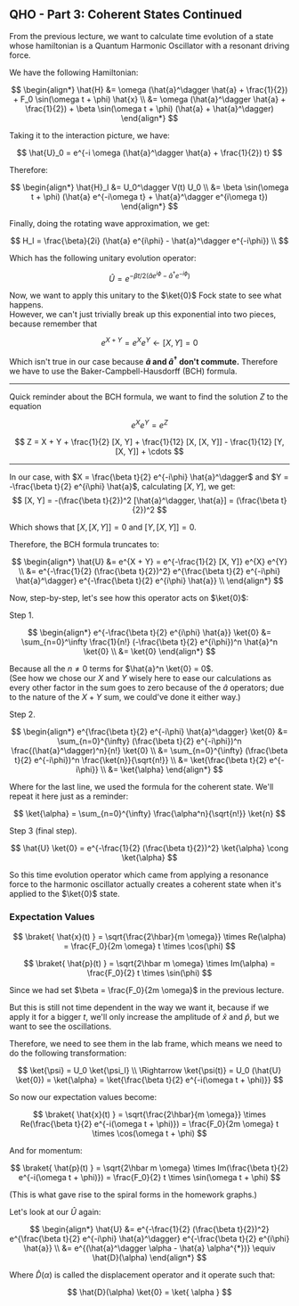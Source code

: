 ## QHO - Part 3: Coherent States Continued 

From the previous lecture, we want to calculate time evolution of a state whose hamiltonian is a Quantum Harmonic Oscillator with a resonant driving force. 

We have the following Hamiltonian:

$$
\begin{align*}
\hat{H} &= \omega (\hat{a}^\dagger \hat{a} + \frac{1}{2}) + F_0 \sin(\omega t + \phi) \hat{x} \\
&= \omega (\hat{a}^\dagger \hat{a} + \frac{1}{2}) + \beta \sin(\omega t + \phi) (\hat{a} + \hat{a}^\dagger)
\end{align*}
$$

Taking it to the interaction picture, we have:

$$
\hat{U}_0 = e^{-i \omega (\hat{a}^\dagger \hat{a} + \frac{1}{2}) t}
$$

Therefore:

$$
\begin{align*}
\hat{H}_I &= U_0^\dagger V(t) U_0 \\
&= \beta \sin(\omega t + \phi) (\hat{a} e^{-i\omega t} + \hat{a}^\dagger e^{i\omega t})
\end{align*}
$$

Finally, doing the rotating wave approximation, we get:

$$
H_I = \frac{\beta}{2i} (\hat{a} e^{i\phi} - \hat{a}^\dagger e^{-i\phi}) \\
$$

Which has the following unitary evolution operator:

$$
\hat{U} = e^{-\beta t/2 (\hat{a} e^{i\phi} - \hat{a}^\dagger e^{-i\phi})}
$$

Now, we want to apply this unitary to the $\ket{0}$ Fock state to see what happens. \
However, we can't just trivially break up this exponential into two pieces, because remember that

$$
e^{X + Y} = e^{X} e^{Y} \leftarrow [X, Y] = 0
$$

Which isn't true in our case because **$\hat{a}$ and $\hat{a}^\dagger$ don't commute.**
Therefore we have to use the Baker-Campbell-Hausdorff (BCH) formula.

--- 
Quick reminder about the BCH formula, we want to find the solution $Z$ to the equation

$$
e^{X} e^{Y} = e^{Z}
$$

$$
Z = X + Y + \frac{1}{2} [X, Y] + \frac{1}{12} [X, [X, Y]] - \frac{1}{12} [Y, [X, Y]] + \cdots
$$

---

In our case, with $X = \frac{\beta t}{2} e^{-i\phi} \hat{a}^\dagger$ and $Y = -\frac{\beta t}{2} e^{i\phi} \hat{a}$, calculating $[X, Y]$, we get:
$$
[X, Y] = -(\frac{\beta t}{2})^2 [\hat{a}^\dagger, \hat{a}] = (\frac{\beta t}{2})^2
$$

Which shows that $[X, [X, Y]] = 0$ and $[Y, [X, Y]] = 0$. 

Therefore, the BCH formula truncates to:

$$
\begin{align*}
\hat{U} &= e^{X + Y} = e^{-\frac{1}{2} [X, Y]} e^{X} e^{Y} \\
&= e^{-\frac{1}{2} (\frac{\beta t}{2})^2} e^{\frac{\beta t}{2} e^{-i\phi} \hat{a}^\dagger} e^{-\frac{\beta t}{2} e^{i\phi} \hat{a}} \\
\end{align*}
$$

Now, step-by-step, let's see how this operator acts on $\ket{0}$:

Step 1.

$$
\begin{align*}
e^{-\frac{\beta t}{2} e^{i\phi} \hat{a}} \ket{0} &= \sum_{n=0}^\infty \frac{1}{n!} (-\frac{\beta t}{2} e^{i\phi})^n \hat{a}^n \ket{0} \\
&= \ket{0}
\end{align*}
$$

Because all the $n \neq 0$ terms for $\hat{a}^n \ket{0} = 0$. \
(See how we chose our $X$ and $Y$ wisely here to ease our calculations as every other factor in the sum goes to zero because of the $\hat{a}$ operators; due to the nature of the $X+Y$ sum, we could've done it either way.)

Step 2.

$$
\begin{align*}
e^{\frac{\beta t}{2} e^{-i\phi} \hat{a}^\dagger} \ket{0} &= \sum_{n=0}^{\infty} (\frac{\beta t}{2} e^{-i\phi})^n \frac{(\hat{a}^\dagger)^n}{n!} \ket{0} \\
&= \sum_{n=0}^{\infty} (\frac{\beta t}{2} e^{-i\phi})^n \frac{\ket{n}}{\sqrt{n!}}  \\
&= \ket{\frac{\beta t}{2} e^{-i\phi}} \\
&= \ket{\alpha}
\end{align*}
$$

Where for the last line, we used the formula for the coherent state. We'll repeat it here just as a reminder:

$$
\ket{\alpha} = \sum_{n=0}^{\infty} \frac{\alpha^n}{\sqrt{n!}} \ket{n}
$$

Step 3 (final step).

$$
\hat{U} \ket{0} = e^{-\frac{1}{2} (\frac{\beta t}{2})^2} \ket{\alpha} \cong \ket{\alpha}
$$

So this time evolution operator which came from applying a resonance force to the harmonic oscillator actually creates a coherent state when it's applied to the $\ket{0}$ state. 

### Expectation Values

$$
\braket{ \hat{x}(t) } = \sqrt{\frac{2\hbar}{m \omega}} \times Re(\alpha) = \frac{F_0}{2m \omega} t \times \cos(\phi)
$$

$$
\braket{ \hat{p}(t) } = \sqrt{2\hbar m \omega} \times Im(\alpha) = \frac{F_0}{2} t \times \sin(\phi)
$$

Since we had set $\beta = \frac{F_0}{2m \omega}$ in the previous lecture.

But this is still not time dependent in the way we want it, because if we apply it for a bigger $t$, we'll only increase the amplitude of $\hat{x}$ and $\hat{p}$, but we want to see the oscillations.

Therefore, we need to see them in the lab frame, which means we need to do the following transformation:

$$
\ket{\psi} = U_0 \ket{\psi_I} \\
\Rightarrow \ket{\psi(t)} = U_0 (\hat{U} \ket{0}) = \ket{\alpha} = \ket{\frac{\beta t}{2} e^{-i(\omega t + \phi)}}
$$

So now our expectation values become:

$$
\braket{ \hat{x}(t) } = \sqrt{\frac{2\hbar}{m \omega}} \times Re(\frac{\beta t}{2} e^{-i(\omega t + \phi)}) = \frac{F_0}{2m \omega} t \times \cos(\omega t + \phi)
$$

And for momentum:

$$
\braket{ \hat{p}(t) } = \sqrt{2\hbar m \omega} \times Im(\frac{\beta t}{2} e^{-i(\omega t + \phi)}) = \frac{F_0}{2} t \times \sin(\omega t + \phi)
$$

(This is what gave rise to the spiral forms in the homework graphs.)

Let's look at our $\hat{U}$ again:

$$
\begin{align*}
\hat{U} &= e^{-\frac{1}{2} (\frac{\beta t}{2})^2} e^{\frac{\beta t}{2} e^{-i\phi} \hat{a}^\dagger} e^{-\frac{\beta t}{2} e^{i\phi} \hat{a}} \\
&= e^{(\hat{a}^\dagger \alpha - \hat{a} \alpha^{*})} \equiv \hat{D}(\alpha)
\end{align*}
$$

Where $\hat{D}(\alpha)$ is called the displacement operator and it operate such that:

$$
\hat{D}(\alpha) \ket{0} = \ket{ \alpha }
$$

